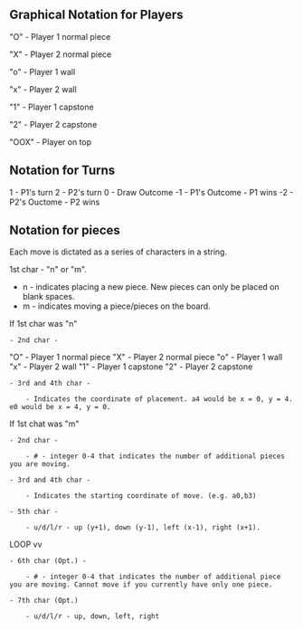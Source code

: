 ## Graphical Notation for Players

"O" - Player 1 normal piece

"X" - Player 2 normal piece

"o" - Player 1 wall

"x" - Player 2 wall

"1" - Player 1 capstone

"2" - Player 2 capstone

"OOX" - Player  on top

## Notation for Turns

1 - P1's turn
2 - P2's turn
0 - Draw Outcome
-1 - P1's Outcome - P1 wins
-2 - P2's Ouctome - P2 wins

## Notation for pieces

Each move is dictated as a series of characters in a string.

1st char - "n" or "m".

- n - indicates placing a new piece. New pieces can only be placed on blank spaces.
- m - indicates moving a piece/pieces on the board.


If 1st char was "n"

	- 2nd char -

"O" - Player 1 normal piece
"X" - Player 2 normal piece
"o" - Player 1 wall
"x" - Player 2 wall
"1" - Player 1 capstone
"2" - Player 2 capstone


	- 3rd and 4th char - 

		- Indicates the coordinate of placement. a4 would be x = 0, y = 4. e0 would be x = 4, y = 0.

If 1st chat was "m"
	
	- 2nd char -

		- # - integer 0-4 that indicates the number of additional pieces you are moving.
	
	- 3rd and 4th char - 
		
		- Indicates the starting coordinate of move. (e.g. a0,b3)

	- 5th char - 
		
		- u/d/l/r - up (y+1), down (y-1), left (x-1), right (x+1).

LOOP vv
	
	- 6th char (Opt.) -

		- # - integer 0-4 that indicates the number of additional piece you are moving. Cannot move if you currently have only one piece.
	
	- 7th char (Opt.)
			 
		- u/d/l/r - up, down, left, right


